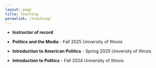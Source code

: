 ```yaml
---
layout: page
title: Teaching
permalink: /teaching/
---
```


- **Instructor of record**

- **Politics and the Media** - Fall 2025 University of Illinois
- **Introduction to American Politics** - Spring 2025 University of Illinois
- **Introduction to Politics** - Fall 2024 University of Illinois
  



